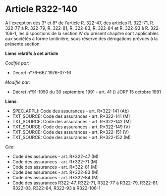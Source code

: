 # Article R322-140

A l'exception des 3° et 8° de l'article R. 322-47, des articles R. 322-71, R. 322-77 à R. 322-79, R. 322-81, R. 322-83, R.
322-84 et R. 322-93 à R. 322-106-1, les dispositions de la section IV du présent chapitre sont applicables aux sociétés à
forme tontinière, sous réserve des dérogations prévues à la présente section.

**Liens relatifs à cet article**

_Codifié par_:

  - Décret n°76-667 1976-07-16

_Modifié par_:

  - Décret n°91-1050 du 30 septembre 1991 - art. 41 () JORF 15 octobre 1991

**Liens**:

  - SPEC_APPLI: Code des assurances - art. R*322-141 (Ab)
  - TXT_SOURCE: Code des assurances - art. R*322-141 (M)
  - TXT_SOURCE: Code des assurances - art. R*322-142 (M)
  - TXT_SOURCE: Code des assurances - art. R*322-149 (V)
  - TXT_SOURCE: Code des assurances - art. R*322-151 (V)
  - TXT_SOURCE: Code des assurances - art. R*322-152 (M)

_Cite_:

  - Code des assurances - art. R*322-47 (M)
  - Code des assurances - art. R*322-71 (M)
  - Code des assurances - art. R*322-81 (M)
  - Code des assurances - art. R*322-83 (M)
  - Code des assurances - art. R*322-84 (M)
  - Code des assurances R322-47, R322-71, R322-77 à R322-79, R322-81, R322-83, R322-84, R322-93 à R322-106-1

